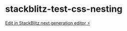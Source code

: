 # stackblitz-test-css-nesting

[Edit in StackBlitz next generation editor ⚡️](https://stackblitz.com/~/github.com/alexlehner86/stackblitz-test-css-nesting)